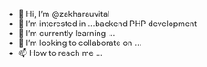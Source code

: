 - 👋 Hi, I’m @zakharauvital
- 👀 I’m interested in ...backend PHP development
- 🌱 I’m currently learning ...
- 💞️ I’m looking to collaborate on ...
- 📫 How to reach me ...

<!---
zakharauvital/zakharauvital is a ✨ special ✨ repository because its `README.md` (this file) appears on your GitHub profile.
You can click the Preview link to take a look at your changes.
--->
